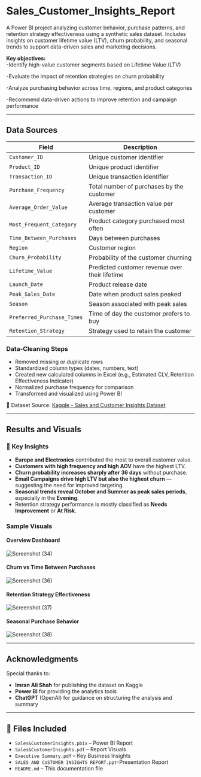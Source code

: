 # Sales_Customer_Insights_Report
A Power BI project analyzing customer behavior, purchase patterns, and retention strategy effectiveness using a synthetic sales dataset. Includes insights on customer lifetime value (LTV), churn probability, and seasonal trends to support data-driven sales and marketing decisions.  

**Key objectives:**  
-Identify high-value customer segments based on Lifetime Value (LTV)

-Evaluate the impact of retention strategies on churn probability

-Analyze purchasing behavior across time, regions, and product categories

-Recommend data-driven actions to improve retention and campaign performance  

---

##  Data Sources  

| Field | Description |
|-------|-------------|
| `Customer_ID` | Unique customer identifier |
| `Product_ID` | Unique product identifier |
| `Transaction_ID` | Unique transaction identifier |
| `Purchase_Frequency` | Total number of purchases by the customer |
| `Average_Order_Value` | Average transaction value per customer |
| `Most_Frequent_Category` | Product category purchased most often |
| `Time_Between_Purchases` | Days between purchases |
| `Region` | Customer region |
| `Churn_Probability` | Probability of the customer churning |
| `Lifetime_Value` | Predicted customer revenue over their lifetime |
| `Launch_Date` | Product release date |
| `Peak_Sales_Date` | Date when product sales peaked |
| `Season` | Season associated with peak sales |
| `Preferred_Purchase_Times` | Time of day the customer prefers to buy |
| `Retention_Strategy` | Strategy used to retain the customer |

### Data-Cleaning Steps  
- Removed missing or duplicate rows  
- Standardized column types (dates, numbers, text)  
- Created new calculated columns in Excel (e.g., Estimated CLV, Retention Effectiveness Indicator)  
- Normalized purchase frequency for comparison  
- Transformed and visualized using Power BI  

📂 Dataset Source: [Kaggle - Sales and Customer Insights Dataset](https://www.kaggle.com/datasets/imranalishahh/sales-and-customer-insights/data)

---

##  Results and Visuals

### 🔹 Key Insights
- **Europe and Electronics** contributed the most to overall customer value.
- **Customers with high frequency and high AOV** have the highest LTV.
- **Churn probability increases sharply after 36 days** without purchase.
- **Email Campaigns drive high LTV but also the highest churn** — suggesting the need for improved targeting.
- **Seasonal trends reveal October and Summer as peak sales periods**, especially in the **Evening**.
- Retention strategy performance is mostly classified as **Needs Improvement** or **At Risk**.

###  Sample Visuals

#### Overview Dashboard  
![Screenshot (34)](https://github.com/user-attachments/assets/212aa003-eeb8-4ce7-90be-6ea5e9399bf0)


#### Churn vs Time Between Purchases  
![Screenshot (36)](https://github.com/user-attachments/assets/55d67108-3676-4528-b091-3a534615683f)


#### Retention Strategy Effectiveness  
![Screenshot (37)](https://github.com/user-attachments/assets/716eec22-5276-47c5-9e4b-51a2deef202d)


#### Seasonal Purchase Behavior  
![Screenshot (38)](https://github.com/user-attachments/assets/be2be20c-e2ff-4757-a791-f72f812f4001)


---

##  Acknowledgments  

Special thanks to:  
- **Imran Ali Shah** for publishing the dataset on Kaggle  
- **Power BI** for providing the analytics tools  
- **ChatGPT** (OpenAI) for guidance on structuring the analysis and summary  

---

## 📁 Files Included  
- `Sales&CustomerInsights.pbix` – Power BI Report  
- `Sales&CustomerInsights.pdf` – Report Visuals  
- `Executive Summary.pdf` – Key Business Insights
- `SALES AND CUSTOMER INSIGHTS REPORT.ppt`-Presentation Report
- `README.md` – This documentation file  
